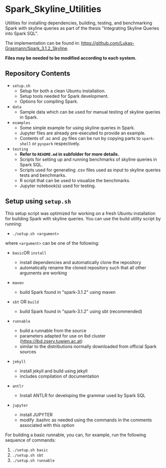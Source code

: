 # Spark_Skyline_Utilities

Utilities for installing dependencies, building, testing, and benchmarking Spark with skyline queries as part of the thesis "Integrating Skyline Queries into
Spark SQL".

The implementation can be found in: https://github.com/Lukas-Grasmann/Spark_3.1.2_Skyline.

**Files may be needed  to be modified according to each system.**

## Repository Contents

* `setup.sh`
  * Setup for both a clean Ubuntu installation.
  * Setup tools needed for Spark development.
  * Options for compiling Spark.
* `data`
  * Sample data which can be used for manual testing of skyline queries in Spark.
* `examples`
  * Some simple example for using skyline queries in Spark.
  * Jupyter files are already pre-executed to provide an example.
  * Contents of .sc and .py files can be run by copying parts to ``spark-shell`` or ``pyspark`` respectively.
* `testing`
  * **Refer to ``README.md`` in subfolder for more details.**
  * Scripts for setting up and running benchmarks of skyline queries in Spark SQL.
  * Scripts used for generating .csv files used as input to skyline queries tests and benchmarks.
  * R script that can be used to visualize the benchmarks.
  * Jupyter notebook(s) used for testing.

## Setup using `setup.sh`

This setup script was optimized for working on a fresh Ubuntu installation for building Spark with skyline queries. You can use the build utility script by running:

- ```./setup.sh <argument>```

where ``<argument>`` can be one of the following:

- ``basic``OR ``install``
  - install dependencies and automatically clone the repository
  - automatically rename the cloned repository such that all other arguments are working

- ``maven``
  - build Spark found in "spark-3.1.2" using maven
- ``sbt`` OR ``build``
  - build Spark found in "spark-3.1.2" using sbt (recommended)
- ``runnable``
  - build a runnable from the source
  - parameters adapted for use on lbd cluster (https://lbd.zserv.tuwien.ac.at)
  - similar to the distributions normally downloaded from official Spark sources

- ``jekyll``
  - install jekyll and build using jekyll
  - includes compilation of documentation

- ``antlr``
  - Install ANTLR for developing the grammar used by Spark SQL

- ``jupyter``
  - install JUPYTER
  - modify .bashrc as needed using the commands in the comments associated with this option

For building a basic runnable, you can, for example, run the following sequence of commands:
1) ``./setup.sh basic``
2) ``./setup.sh sbt``
3) ``./setup.sh runnable``
